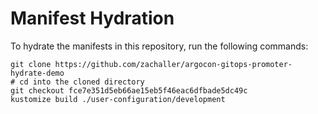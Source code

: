 # Manifest Hydration

To hydrate the manifests in this repository, run the following commands:

```shell
git clone https://github.com/zachaller/argocon-gitops-promoter-hydrate-demo
# cd into the cloned directory
git checkout fce7e351d5eb66ae15eb5f46eac6dfbade5dc49c
kustomize build ./user-configuration/development
```
